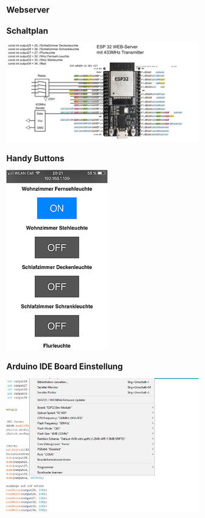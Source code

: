 ## Webserver

## Schaltplan

![image](https://github.com/frankyhub/Arduino-Beispiele_I/blob/master/A12_ESP32_WEBSERVER/A12%20Webserver.png)

## Handy Buttons

![image](https://github.com/frankyhub/Arduino-Beispiele_I/blob/master/A12_ESP32_WEBSERVER/A12%20Webserver_Handy.PNG)

## Arduino IDE Board Einstellung

![image](https://github.com/frankyhub/png/blob/master/Board_Einstellung.png)

